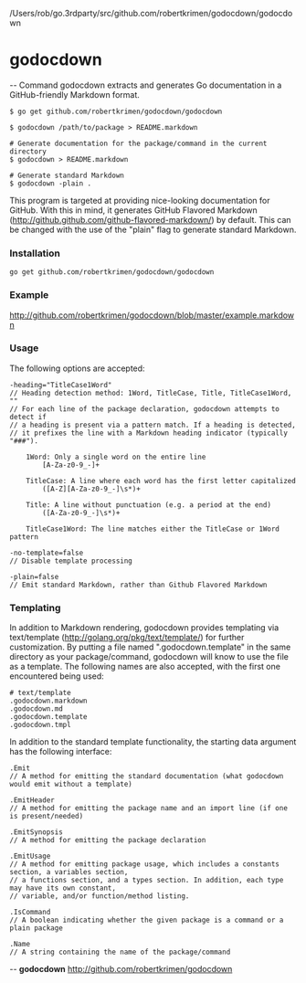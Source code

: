 /Users/rob/go.3rdparty/src/github.com/robertkrimen/godocdown/godocdown <nil>
# godocdown
--
Command godocdown extracts and generates Go documentation in a GitHub-friendly Markdown format.

	$ go get github.com/robertkrimen/godocdown/godocdown

	$ godocdown /path/to/package > README.markdown

	# Generate documentation for the package/command in the current directory
	$ godocdown > README.markdown

	# Generate standard Markdown
	$ godocdown -plain .

This program is targeted at providing nice-looking documentation for GitHub. With this in
mind, it generates GitHub Flavored Markdown (http://github.github.com/github-flavored-markdown/) by
default. This can be changed with the use of the "plain" flag to generate standard Markdown.

### Installation

	go get github.com/robertkrimen/godocdown/godocdown

### Example

http://github.com/robertkrimen/godocdown/blob/master/example.markdown

### Usage

The following options are accepted:

	-heading="TitleCase1Word"
	// Heading detection method: 1Word, TitleCase, Title, TitleCase1Word, ""
	// For each line of the package declaration, godocdown attempts to detect if
	// a heading is present via a pattern match. If a heading is detected,
	// it prefixes the line with a Markdown heading indicator (typically "###").

		1Word: Only a single word on the entire line
			[A-Za-z0-9_-]+

		TitleCase: A line where each word has the first letter capitalized
			([A-Z][A-Za-z0-9_-]\s*)+

		Title: A line without punctuation (e.g. a period at the end)
			([A-Za-z0-9_-]\s*)+

		TitleCase1Word: The line matches either the TitleCase or 1Word pattern

	-no-template=false
	// Disable template processing

	-plain=false
	// Emit standard Markdown, rather than Github Flavored Markdown

### Templating

In addition to Markdown rendering, godocdown provides templating via text/template (http://golang.org/pkg/text/template/)
for further customization. By putting a file named ".godocdown.template" in the same directory as your
package/command, godocdown will know to use the file as a template. The following names are also accepted,
with the first one encountered being used:

	# text/template
	.godocdown.markdown
	.godocdown.md
	.godocdown.template
	.godocdown.tmpl

In addition to the standard template functionality, the starting data argument has the following interface:

	.Emit
	// A method for emitting the standard documentation (what godocdown would emit without a template)

	.EmitHeader
	// A method for emitting the package name and an import line (if one is present/needed)

	.EmitSynopsis
	// A method for emitting the package declaration

	.EmitUsage
	// A method for emitting package usage, which includes a constants section, a variables section,
	// a functions section, and a types section. In addition, each type may have its own constant,
	// variable, and/or function/method listing.

	.IsCommand
	// A boolean indicating whether the given package is a command or a plain package

	.Name
	// A string containing the name of the package/command

--
**godocdown** http://github.com/robertkrimen/godocdown
